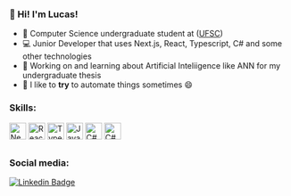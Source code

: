 ### 👋 Hi! I'm Lucas!

- 📖 Computer Science undergraduate student at ([UFSC](cco.ufsc.br))
- 💻 Junior Developer that uses Next.js, React,  Typescript, C# and some other technologies
- 📝 Working on and learning about Artificial Inteliigence like ANN for my undergraduate thesis
- 🤖 I like to **try** to automate things sometimes 😄  

### Skills:  
<img title="Next.js Icon" width="30" src="https://cdn.jsdelivr.net/gh/devicons/devicon/icons/nextjs/nextjs-original-wordmark.svg" />
<img  title="React.js Icon" width="30" src="https://cdn.jsdelivr.net/gh/devicons/devicon/icons/react/react-original-wordmark.svg" />
<img  title="Typescript Icon" width="30" src="https://cdn.jsdelivr.net/gh/devicons/devicon/icons/typescript/typescript-original.svg" />
<img  title="Javascript Icon" width="30" src="https://cdn.jsdelivr.net/gh/devicons/devicon/icons/javascript/javascript-original.svg" />
<img  title="C# Icon" width="30" src="https://cdn.jsdelivr.net/gh/devicons/devicon/icons/csharp/csharp-original.svg" />

<img  title="C# Icon" width="30" src="https://cdn.jsdelivr.net/gh/devicons/devicon/icons/vscode/vscode-original.svg" />  
  
##  
### Social media:  
[![Linkedin Badge](https://img.shields.io/badge/-LinkedIn-0e76a8?style=flat-square&logo=Linkedin&logoColor=white)](https://www.linkedin.com/in/lucas-verdade-godoy)


<!--
**LucasVerdade/LucasVerdade** is a ✨ _special_ ✨ repository because its `README.md` (this file) appears on your GitHub profile.

Here are some ideas to get you started:

- 🔭 I’m currently working on ...
- 🌱 I’m currently learning ...
- 👯 I’m looking to collaborate on ...
- 🤔 I’m looking for help with ...
- 💬 Ask me about ...
- 📫 How to reach me: ...
- 😄 Pronouns: ...
- ⚡ Fun fact: ...
-->
